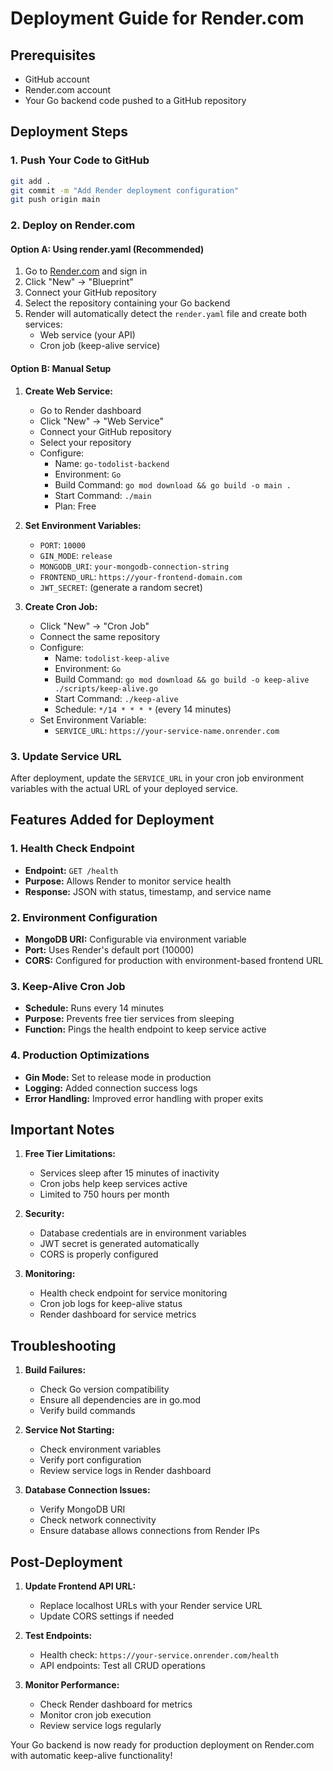 # Deployment Guide for Render.com

## Prerequisites
- GitHub account
- Render.com account
- Your Go backend code pushed to a GitHub repository

## Deployment Steps

### 1. Push Your Code to GitHub
```bash
git add .
git commit -m "Add Render deployment configuration"
git push origin main
```

### 2. Deploy on Render.com

#### Option A: Using render.yaml (Recommended)
1. Go to [Render.com](https://render.com) and sign in
2. Click "New" → "Blueprint"
3. Connect your GitHub repository
4. Select the repository containing your Go backend
5. Render will automatically detect the `render.yaml` file and create both services:
   - Web service (your API)
   - Cron job (keep-alive service)

#### Option B: Manual Setup
1. **Create Web Service:**
   - Go to Render dashboard
   - Click "New" → "Web Service"
   - Connect your GitHub repository
   - Select your repository
   - Configure:
     - Name: `go-todolist-backend`
     - Environment: `Go`
     - Build Command: `go mod download && go build -o main .`
     - Start Command: `./main`
     - Plan: Free

2. **Set Environment Variables:**
   - `PORT`: `10000`
   - `GIN_MODE`: `release`
   - `MONGODB_URI`: `your-mongodb-connection-string`
   - `FRONTEND_URL`: `https://your-frontend-domain.com`
   - `JWT_SECRET`: (generate a random secret)

3. **Create Cron Job:**
   - Click "New" → "Cron Job"
   - Connect the same repository
   - Configure:
     - Name: `todolist-keep-alive`
     - Environment: `Go`
     - Build Command: `go mod download && go build -o keep-alive ./scripts/keep-alive.go`
     - Start Command: `./keep-alive`
     - Schedule: `*/14 * * * *` (every 14 minutes)
   - Set Environment Variable:
     - `SERVICE_URL`: `https://your-service-name.onrender.com`

### 3. Update Service URL
After deployment, update the `SERVICE_URL` in your cron job environment variables with the actual URL of your deployed service.

## Features Added for Deployment

### 1. Health Check Endpoint
- **Endpoint:** `GET /health`
- **Purpose:** Allows Render to monitor service health
- **Response:** JSON with status, timestamp, and service name

### 2. Environment Configuration
- **MongoDB URI:** Configurable via environment variable
- **Port:** Uses Render's default port (10000)
- **CORS:** Configured for production with environment-based frontend URL

### 3. Keep-Alive Cron Job
- **Schedule:** Runs every 14 minutes
- **Purpose:** Prevents free tier services from sleeping
- **Function:** Pings the health endpoint to keep service active

### 4. Production Optimizations
- **Gin Mode:** Set to release mode in production
- **Logging:** Added connection success logs
- **Error Handling:** Improved error handling with proper exits

## Important Notes

1. **Free Tier Limitations:**
   - Services sleep after 15 minutes of inactivity
   - Cron jobs help keep services active
   - Limited to 750 hours per month

2. **Security:**
   - Database credentials are in environment variables
   - JWT secret is generated automatically
   - CORS is properly configured

3. **Monitoring:**
   - Health check endpoint for service monitoring
   - Cron job logs for keep-alive status
   - Render dashboard for service metrics

## Troubleshooting

1. **Build Failures:**
   - Check Go version compatibility
   - Ensure all dependencies are in go.mod
   - Verify build commands

2. **Service Not Starting:**
   - Check environment variables
   - Verify port configuration
   - Review service logs in Render dashboard

3. **Database Connection Issues:**
   - Verify MongoDB URI
   - Check network connectivity
   - Ensure database allows connections from Render IPs

## Post-Deployment

1. **Update Frontend API URL:**
   - Replace localhost URLs with your Render service URL
   - Update CORS settings if needed

2. **Test Endpoints:**
   - Health check: `https://your-service.onrender.com/health`
   - API endpoints: Test all CRUD operations

3. **Monitor Performance:**
   - Check Render dashboard for metrics
   - Monitor cron job execution
   - Review service logs regularly

Your Go backend is now ready for production deployment on Render.com with automatic keep-alive functionality!
